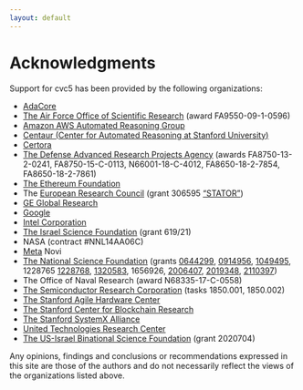 ```yaml
---
layout: default
---
```


# Acknowledgments

Support for cvc5 has been provided by the following organizations:
- [AdaCore](https://www.adacore.com/)
- [The Air Force Office of Scientific
  Research](http://www.wpafb.af.mil/AFRL/afosr/) (award FA9550-09-1-0596)
- [Amazon AWS Automated Reasoning
  Group](https://aws.amazon.com/security/provable-security/)
- [Centaur (Center for Automated Reasoning at Stanford University)](https://centaur.stanford.edu)
- [Certora](https://www.certora.com/)
- [The Defense Advanced Research Projects Agency](http://www.darpa.mil/)
  (awards FA8750-13-2-0241, FA8750-15-C-0113, N66001-18-C-4012,
  FA8650-18-2-7854, FA8650-18-2-7861)
- [The Ethereum Foundation](https://esp.ethereum.foundation/)
- The [European Research Council](https://erc.europa.eu/) (grant 306595
  [“STATOR”](http://stator.imag.fr/))
- [GE Global Research](http://www.geglobalresearch.com/)
- [Google](http://www.google.com)
- [Intel Corporation](http://www.intel.com/)
- [The Israel Science Foundation](http://www.isf.org.il/) (grant 619/21)
- NASA (contract #NNL14AA06C)
- [Meta](http://about.meta.com) Novi
- [The National Science Foundation](http://www.nsf.gov/) (grants
  [0644299](http://www.fastlane.nsf.gov/servlet/showaward?award=0644299),
  [0914956](http://www.fastlane.nsf.gov/servlet/showaward?award=0914956),
  [1049495](http://www.nsf.gov/awardsearch/showAward?AWD_ID=1049495),
  1228765
  [1228768](http://www.nsf.gov/awardsearch/showAward?AWD_ID=1228768),
  [1320583](http://www.nsf.gov/awardsearch/showAward?AWD_ID=1320583),
  1656926,
  [2006407](https://www.nsf.gov/awardsearch/showAward?AWD_ID=2006407),
  [2019348](https://www.nsf.gov/awardsearch/showAward?AWD_ID=2019348),
  [2110397](https://www.nsf.gov/awardsearch/showAward?AWD_ID=2110397))
- The Office of Naval Research (award N68335-17-C-0558)
- [The Semiconductor Research Corporation](http://www.src.org/) (tasks
  1850.001, 1850.002)
- [The Stanford Agile Hardware Center](https://aha.stanford.edu/)
- [The Stanford Center for Blockchain Research](https://cbr.stanford.edu/)
- [The Stanford SystemX Alliance](https://systemx.stanford.edu/)
- [United Technologies Research Center](http://www.utrc.utc.com/)
- [The US-Israel Binational Science Foundation](https://www.bsf.org.il/)
  (grant 2020704)

Any opinions, findings and conclusions or recommendations expressed in this
site are those of the authors and do not necessarily reflect the views of the
organizations listed above.
